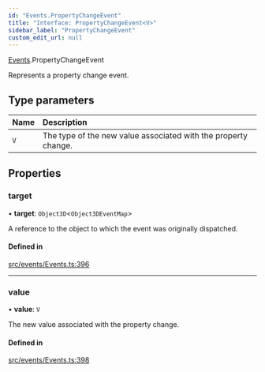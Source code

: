 ```yaml
---
id: "Events.PropertyChangeEvent"
title: "Interface: PropertyChangeEvent<V>"
sidebar_label: "PropertyChangeEvent"
custom_edit_url: null
---
```


[Events](../namespaces/Events.md).PropertyChangeEvent

Represents a property change event.

## Type parameters

| Name | Description |
| :------ | :------ |
| `V` | The type of the new value associated with the property change. |

## Properties

### target

• **target**: `Object3D`<`Object3DEventMap`\>

A reference to the object to which the event was originally dispatched.

#### Defined in

[src/events/Events.ts:396](https://github.com/agargaro/three.ez/blob/78b6b77/src/events/Events.ts#L396)

___

### value

• **value**: `V`

The new value associated with the property change.

#### Defined in

[src/events/Events.ts:398](https://github.com/agargaro/three.ez/blob/78b6b77/src/events/Events.ts#L398)
